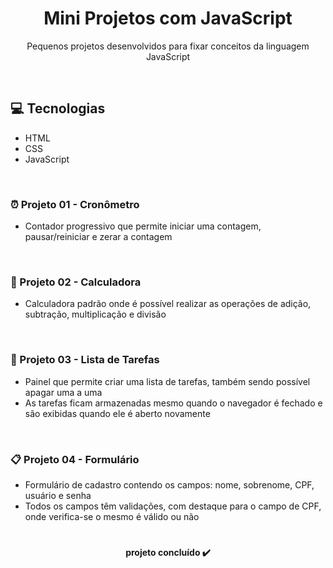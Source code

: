 <h1 align="center">Mini Projetos com JavaScript</h1>

<p align="center">Pequenos projetos desenvolvidos para fixar conceitos da linguagem JavaScript</p>
<br>

## 💻 Tecnologias 
- HTML
- CSS
- JavaScript

<br>

### ⏰ Projeto 01 - Cronômetro
- Contador progressivo que permite iniciar uma contagem, pausar/reiniciar e zerar a contagem

<br>

### 🧮 Projeto 02 - Calculadora
- Calculadora padrão onde é possível realizar as operações de adição, subtração, multiplicação e divisão 

<br>

### 📝 Projeto 03 - Lista de Tarefas 
- Painel que permite criar uma lista de tarefas, também sendo possível apagar uma a uma
- As tarefas ficam armazenadas mesmo quando o navegador é fechado e são exibidas quando ele é aberto novamente

<br>

### 📋 Projeto 04 - Formulário
- Formulário de cadastro contendo os campos: nome, sobrenome, CPF, usuário e senha
- Todos os campos têm validações, com destaque para o campo de CPF, onde verifica-se o mesmo é válido ou não

#
<h4 align="center"> 
projeto concluído ✔️
</h4>

